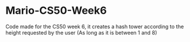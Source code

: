 # Mario-CS50-Week6
Code made for the CS50 week 6, it creates a hash tower according to the height requested by the user (As long as it is between 1 and 8)
